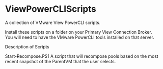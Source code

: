 ViewPowerCLIScripts
===================

A collection of VMware View PowerCLI scripts.

Install these scripts on a folder on your Primary View Connection Broker.  You will need to have the VMware PowerCLI
tools installed on that server.

Description of Scripts

Start-Recompose.PS1
A script that will recompose pools based on the most recent snapshot of the ParentVM that the user selects.
